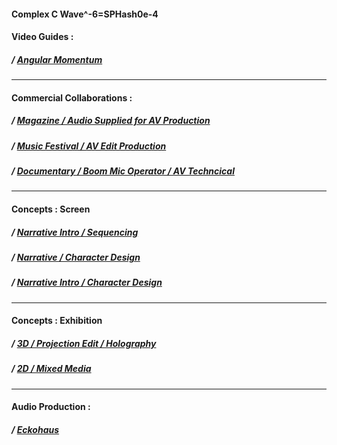 #### Complex C Wave^-6=SPHash0e-4

#### Video Guides : 
##### / [Angular Momentum](https://www.youtube.com/channel/UCHGtmfjIICpuETvXsRd2eww/about)

---
#### Commercial Collaborations :
##### / [Magazine / Audio Supplied for AV Production](https://vimeo.com/36027874)
##### / [Music Festival / AV Edit Production](https://vimeo.com/30483283)
##### / [Documentary / Boom Mic Operator / AV Techncical ](https://vimeo.com/30927526)

---
#### Concepts : Screen

##### / [Narrative Intro / Sequencing](https://www.youtube.com/watch?v=0dStoOUas80)
##### / [Narrative / Character Design ](https://www.youtube.com/watch?v=u2Y8XNKbkKM)
##### / [Narrative Intro / Character Design ](https://www.youtube.com/watch?v=DYq8eAOXBNo)

---
#### Concepts : Exhibition

##### / [3D / Projection Edit / Holography](https://www.youtube.com/watch?v=lISS810blkU)
##### / [2D / Mixed Media](https://www.behance.net/gallery/121924023/Mixed-Media)

---
#### Audio Production :
##### / [Eckohaus](https://soundcloud.com/eckohaus)




